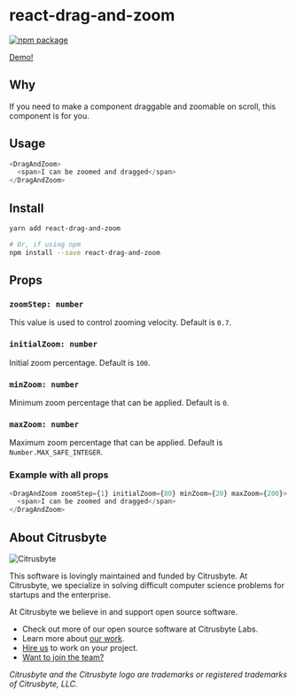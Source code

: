 # react-drag-and-zoom
[![npm package][npm-badge]][npm]

[Demo!](https://react-drag-and-zoom.now.sh)

## Why
If you need to make a component draggable and zoomable on scroll, this component is for you.

## Usage
```js
<DragAndZoom>
  <span>I can be zoomed and dragged</span>
</DragAndZoom>
```

## Install
```bash
yarn add react-drag-and-zoom

# Or, if using npm
npm install --save react-drag-and-zoom
```

## Props
### `zoomStep: number`
This value is used to control zooming velocity. Default is `0.7`.

### `initialZoom: number`
Initial zoom percentage. Default is `100`.

### `minZoom: number`
Minimum zoom percentage that can be applied. Default is `0`.

### `maxZoom: number`
Maximum zoom percentage that can be applied. Default is `Number.MAX_SAFE_INTEGER`.

### Example with all props
```js
<DragAndZoom zoomStep={1} initialZoom={80} minZoom={20} maxZoom={200}>
  <span>I can be zoomed and dragged</span>
</DragAndZoom>
```

## About Citrusbyte

![Citrusbyte](http://i.imgur.com/W6eISI3.png)

This software is lovingly maintained and funded by Citrusbyte.
At Citrusbyte, we specialize in solving difficult computer science problems for startups and the enterprise.

At Citrusbyte we believe in and support open source software.
* Check out more of our open source software at Citrusbyte Labs.
* Learn more about [our work](https://citrusbyte.com/portfolio).
* [Hire us](https://citrusbyte.com/contact) to work on your project.
* [Want to join the team?](http://careers.citrusbyte.com)

*Citrusbyte and the Citrusbyte logo are trademarks or registered trademarks of Citrusbyte, LLC.*

[npm-badge]: https://img.shields.io/npm/v/npm-package.svg?style=flat-square
[npm]: https://www.npmjs.org/package/npm-package

